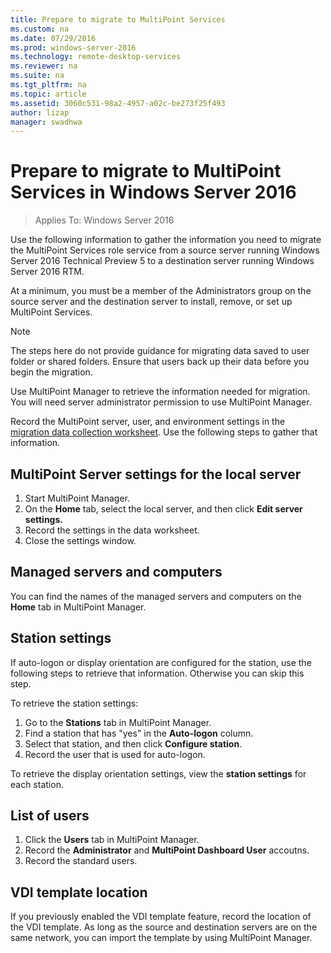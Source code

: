 ```yaml
---
title: Prepare to migrate to MultiPoint Services
ms.custom: na
ms.date: 07/29/2016
ms.prod: windows-server-2016
ms.technology: remote-desktop-services
ms.reviewer: na
ms.suite: na
ms.tgt_pltfrm: na
ms.topic: article
ms.assetid: 3060c531-98a2-4957-a02c-be273f25f493
author: lizap
manager: swadhwa
---
```

# Prepare to migrate to MultiPoint Services in Windows Server 2016

>Applies To: Windows Server 2016

Use the following information to gather the information you need to migrate the MultiPoint Services role service from a source server running Windows Server 2016 Technical Preview 5 to a destination server running Windows Server 2016 RTM.

At a minimum, you must be a member of the Administrators group on the source server and the destination server to install, remove, or set up MultiPoint Services.

>[!NOTE]
> The steps here do not provide guidance for migrating data saved to user folder or shared folders. Ensure that users back up their data before you begin the migration.

Use MultiPoint Manager to retrieve the information needed for migration. You will need server administrator permission to use MultiPoint Manager.

Record the MultiPoint server, user, and environment settings in the [migration data collection worksheet](multipoint-services-migration-worksheet.md). Use the following steps to gather that information.

## MultiPoint Server settings for the local server
1. Start MultiPoint Manager.
2. On the **Home** tab, select the local server, and then click **Edit server settings.**
3. Record the settings in the data worksheet.
4. Close the settings window.

## Managed servers and computers

You can find the names of the managed servers and computers on the **Home** tab in MultiPoint Manager.

## Station settings
If auto-logon or display orientation are configured for the station, use the following steps to retrieve that information. Otherwise you can skip this step.

To retrieve the station settings:

1. Go to the **Stations** tab in MultiPoint Manager.
2. Find a station that has "yes" in the **Auto-logon** column.
3. Select that station, and then click **Configure station**.
4. Record the user that is used for auto-logon.

To retrieve the display orientation settings, view the **station settings** for each station.

## List of users
1. Click the **Users** tab in MultiPoint Manager.
2. Record the **Administrator** and **MultiPoint Dashboard User** accoutns.
3. Record the standard users.

## VDI template location
 If you previously enabled the VDI template feature, record the location of the VDI template. As long as the source and destination servers are on the same network, you can import the template by using MultiPoint Manager.
 
  